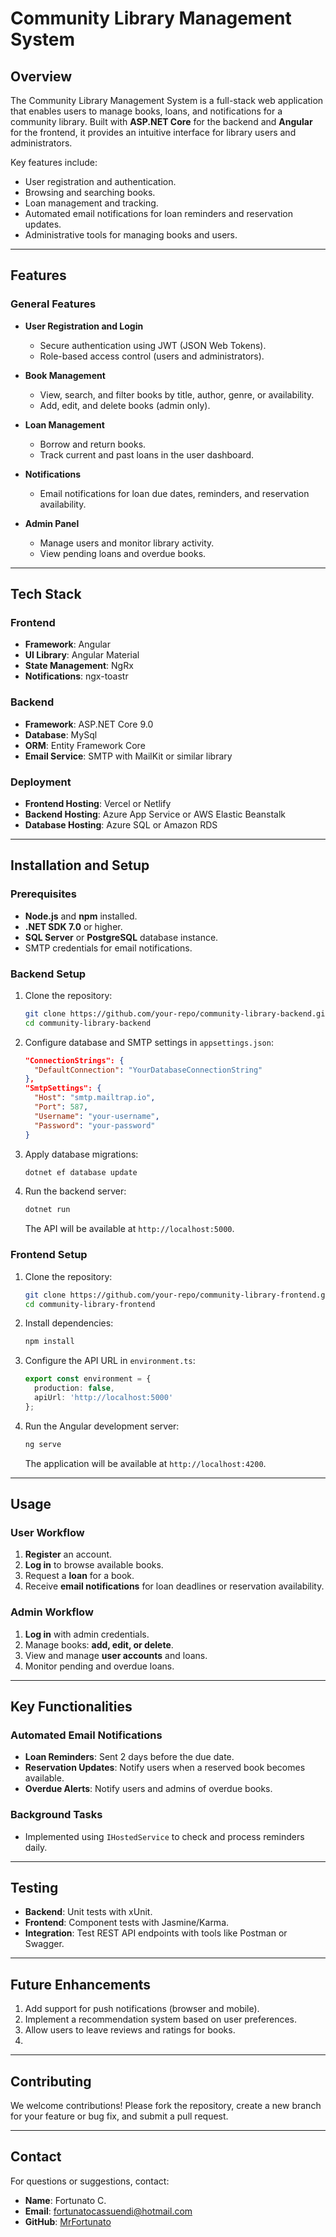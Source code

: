 # Community Library Management System

## Overview

The Community Library Management System is a full-stack web application that enables users to manage books, loans, and notifications for a community library. Built with **ASP.NET Core** for the backend and **Angular** for the frontend, it provides an intuitive interface for library users and administrators.

Key features include:

- User registration and authentication.
- Browsing and searching books.
- Loan management and tracking.
- Automated email notifications for loan reminders and reservation updates.
- Administrative tools for managing books and users.

---

## Features

### General Features

- **User Registration and Login**

  - Secure authentication using JWT (JSON Web Tokens).
  - Role-based access control (users and administrators).

- **Book Management**

  - View, search, and filter books by title, author, genre, or availability.
  - Add, edit, and delete books (admin only).

- **Loan Management**

  - Borrow and return books.
  - Track current and past loans in the user dashboard.

- **Notifications**

  - Email notifications for loan due dates, reminders, and reservation availability.

- **Admin Panel**

  - Manage users and monitor library activity.
  - View pending loans and overdue books.

---

## Tech Stack

### Frontend

- **Framework**: Angular
- **UI Library**: Angular Material
- **State Management**: NgRx
- **Notifications**: ngx-toastr

### Backend

- **Framework**: ASP.NET Core 9.0
- **Database**: MySql
- **ORM**: Entity Framework Core
- **Email Service**: SMTP with MailKit or similar library

### Deployment

- **Frontend Hosting**: Vercel or Netlify
- **Backend Hosting**: Azure App Service or AWS Elastic Beanstalk
- **Database Hosting**: Azure SQL or Amazon RDS

---

## Installation and Setup

### Prerequisites

- **Node.js** and **npm** installed.
- **.NET SDK 7.0** or higher.
- **SQL Server** or **PostgreSQL** database instance.
- SMTP credentials for email notifications.

### Backend Setup

1. Clone the repository:

   ```bash
   git clone https://github.com/your-repo/community-library-backend.git
   cd community-library-backend
   ```

2. Configure database and SMTP settings in `appsettings.json`:

   ```json
   "ConnectionStrings": {
     "DefaultConnection": "YourDatabaseConnectionString"
   },
   "SmtpSettings": {
     "Host": "smtp.mailtrap.io",
     "Port": 587,
     "Username": "your-username",
     "Password": "your-password"
   }
   ```

3. Apply database migrations:

   ```bash
   dotnet ef database update
   ```

4. Run the backend server:

   ```bash
   dotnet run
   ```

   The API will be available at `http://localhost:5000`.

### Frontend Setup

1. Clone the repository:

   ```bash
   git clone https://github.com/your-repo/community-library-frontend.git
   cd community-library-frontend
   ```

2. Install dependencies:

   ```bash
   npm install
   ```

3. Configure the API URL in `environment.ts`:

   ```ts
   export const environment = {
     production: false,
     apiUrl: 'http://localhost:5000'
   };
   ```

4. Run the Angular development server:

   ```bash
   ng serve
   ```

   The application will be available at `http://localhost:4200`.

---

## Usage

### User Workflow

1. **Register** an account.
2. **Log in** to browse available books.
3. Request a **loan** for a book.
4. Receive **email notifications** for loan deadlines or reservation availability.

### Admin Workflow

1. **Log in** with admin credentials.
2. Manage books: **add, edit, or delete**.
3. View and manage **user accounts** and loans.
4. Monitor pending and overdue loans.

---

## Key Functionalities

### Automated Email Notifications

- **Loan Reminders**: Sent 2 days before the due date.
- **Reservation Updates**: Notify users when a reserved book becomes available.
- **Overdue Alerts**: Notify users and admins of overdue books.

### Background Tasks

- Implemented using `IHostedService` to check and process reminders daily.

---

## Testing

- **Backend**: Unit tests with xUnit.
- **Frontend**: Component tests with Jasmine/Karma.
- **Integration**: Test REST API endpoints with tools like Postman or Swagger.

---

## Future Enhancements

1. Add support for push notifications (browser and mobile).
2. Implement a recommendation system based on user preferences.
3. Allow users to leave reviews and ratings for books.
4.

---


## Contributing

We welcome contributions! Please fork the repository, create a new branch for your feature or bug fix, and submit a pull request.

---

## Contact

For questions or suggestions, contact:

- **Name**: Fortunato C.
- **Email**: fortunatocassuendi@hotmail.com
- **GitHub**: [MrFortunato](https://github.com/MrFortunato)



